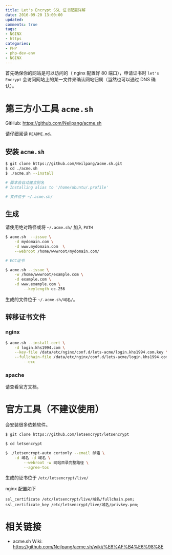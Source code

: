 ```yaml
---
title: Let's Encrypt SSL 证书配置详解
date: 2016-09-20 13:00:00
updated:
comments: true
tags:
- NGINX
- https
categories:
- PHP
- php-dev-env
- NGINX
---
```


首先确保你的网站是可以访问的（ nginx 配置好 80 端口），申请证书时 `let's Encrypt` 会访问网站上的某一文件来确认网站归属（当然也可以通过 DNS 确认）。

<!--more-->

# 第三方小工具 `acme.sh`

GitHub: https://github.com/Neilpang/acme.sh

请仔细阅读 `README.md`。

## 安装 `acme.sh`

```bash
$ git clone https://github.com/Neilpang/acme.sh.git
$ cd ./acme.sh
$ ./acme.sh --install

# 脚本会自动建立别名
# Installing alias to '/home/ubuntu/.profile'

# 文件位于 ~/.acme.sh/

```

## 生成

请使用绝对路径或将 `~/.acme.sh/` 加入 `PATH`

```bash
$ acme.sh  --issue \
    -d mydomain.com \
    -d www.mydomain.com  \
    --webroot /home/wwwroot/mydomain.com/

# ECC证书

$ acme.sh --issue \
    -w /home/wwwroot/example.com \
    -d example.com \
    -d www.example.com \
		--keylength ec-256
```

生成的文件位于 `~/.acme.sh/域名/`。

## 转移证书文件

### nginx

```bash
$ acme.sh --install-cert \
    -d login.khs1994.com \
    --key-file /data/etc/nginx/conf.d/lets-acme/login.khs1994.com.key \
    --fullchain-file /data/etc/nginx/conf.d/lets-acme/login.khs1994.com.cer \
		--ecc
```

### apache

请查看官方文档。

# 官方工具（不建议使用）

会安装很多依赖软件。

```bash
$ git clone https://github.com/letsencrypt/letsencrypt

$ cd letsencrypt

$ ./letsencrypt-auto certonly --email 邮箱 \
    -d 域名 -d 域名 \
		--webroot -w 网站目录完整路径 \
		--agree-tos
```

生成的证书位于 `/etc/letsencrypt/live/`

nginx 配置如下

```nginx
ssl_certificate /etc/letsencrypt/live/域名/fullchain.pem;    
ssl_certificate_key /etc/letsencrypt/live/域名/privkey.pem;
```

# 相关链接

* acme.sh Wiki: https://github.com/Neilpang/acme.sh/wiki/%E8%AF%B4%E6%98%8E

